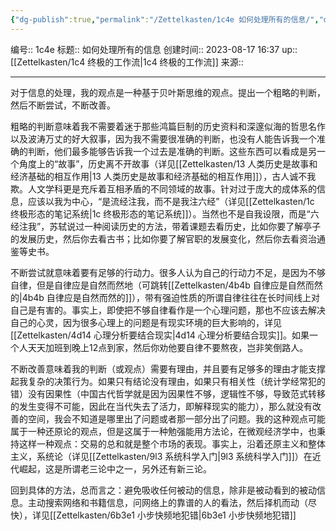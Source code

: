 ```yaml
---
{"dg-publish":true,"permalink":"/Zettelkasten/1c4e 如何处理所有的信息/","dgPassFrontmatter":true}
---
```


编号:: 1c4e
标题:: 如何处理所有的信息
创建时间:: 2023-08-17 16:37
up:: [[Zettelkasten/1c4 终极的工作流\|1c4 终极的工作流]]
来源:: 

---
对于信息的处理，我的观点是一种基于贝叶斯思维的观点。提出一个粗略的判断，然后不断尝试，不断改善。

粗略的判断意味着我不需要着迷于那些鸿篇巨制的历史资料和深邃似海的哲思名作以及波涛万丈的好大叙事，因为我不需要很准确的判断，也没有人能告诉我一个准确的判断，他们最多能够告诉我一个过去是准确的判断。这些东西可以看成是另一个角度上的“故事”，历史离不开故事（详见[[Zettelkasten/13 人类历史是故事和经济基础的相互作用\|13 人类历史是故事和经济基础的相互作用]]），古人诚不我欺。人文学科更是充斥着互相矛盾的不同领域的故事。针对过于庞大的成体系的信息，应该以我为中心，“是流经注我，而不是我注六经”（详见[[Zettelkasten/1c 终极形态的笔记系统\|1c 终极形态的笔记系统]]）。当然也不是自我设限，而是“六经注我”，苏轼说过一种阅读历史的方法，带着课题去看历史，比如你要了解亭子的发展历史，然后你去看古书；比如你要了解官职的发展变化，然后你去看资治通鉴等史书。

不断尝试就意味着要有足够的行动力。很多人认为自己的行动力不足，是因为不够自律，但是自律应是自然而然地（可跳转[[Zettelkasten/4b4b 自律应是自然而然的\|4b4b 自律应是自然而然的]]），带有强迫性质的所谓自律往往在长时间线上对自己是有害的。事实上，即使把不够自律看作是一个心理问题，那也不应该去解决自己的心灵，因为很多心理上的问题是有现实环境的巨大影响的，详见[[Zettelkasten/4d14 心理分析要结合现实\|4d14 心理分析要结合现实]]。如果一个人天天加班到晚上12点到家，然后你劝他要自律不要熬夜，岂非笑倒路人。

不断改善意味着我的判断（或观点）需要有理由，并且要有足够多的理由才能支撑起我复杂的决策行为。如果只有结论没有理由，如果只有相关性（统计学经常犯的错）没有因果性（中国古代哲学就是因为因果性不够，逻辑性不够，导致范式转移的发生变得不可能，因此在当代失去了活力，即解释现实的能力），那么就没有改善的空间，我会不知道是哪里出了问题或者那一部分出了问题。我的这种观点可能属于一种还原论的观点，但是这属于一种勉强能用方法论，在微观经济学中，也秉持这样一种观点：交易的总和就是整个市场的表现。事实上，沿着还原主义和整体主义，系统论（详见[[Zettelkasten/9l3 系统科学入门\|9l3 系统科学入门]]）在近代崛起，这是所谓老三论中之一，另外还有新三论。

回到具体的方法，总而言之：避免吸收任何被动的信息，除非是被动看到的被动信息。主动搜索网络和书籍信息，问网络上的靠谱的人的看法，然后择机而动（尽快），详见[[Zettelkasten/6b3e1 小步快频地犯错\|6b3e1 小步快频地犯错]]